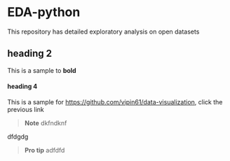 # EDA-python
This repository has detailed exploratory analysis on open datasets


## heading 2

This is a sample to **bold**

#### heading 4


This is a sample for https://github.com/vipin61/data-visualization, click the previous link


> **Note** dkfndknf



dfdgdg



> **Pro tip** adfdfd
